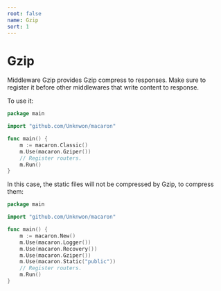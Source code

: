 ```yaml
---
root: false
name: Gzip
sort: 1
---
```


# Gzip

Middleware Gzip provides Gzip compress to responses. Make sure to register it before other middlewares that write content to response.

To use it:

```go
package main

import "github.com/Unknwon/macaron"

func main() {
	m := macaron.Classic()
	m.Use(macaron.Gziper())
	// Register routers.
	m.Run()
}
```

In this case, the static files will not be compressed by Gzip, to compress them:

```go
package main

import "github.com/Unknwon/macaron"

func main() {
	m := macaron.New()
	m.Use(macaron.Logger())
	m.Use(macaron.Recovery())
	m.Use(macaron.Gziper())
	m.Use(macaron.Static("public"))
	// Register routers.
	m.Run()
}
```